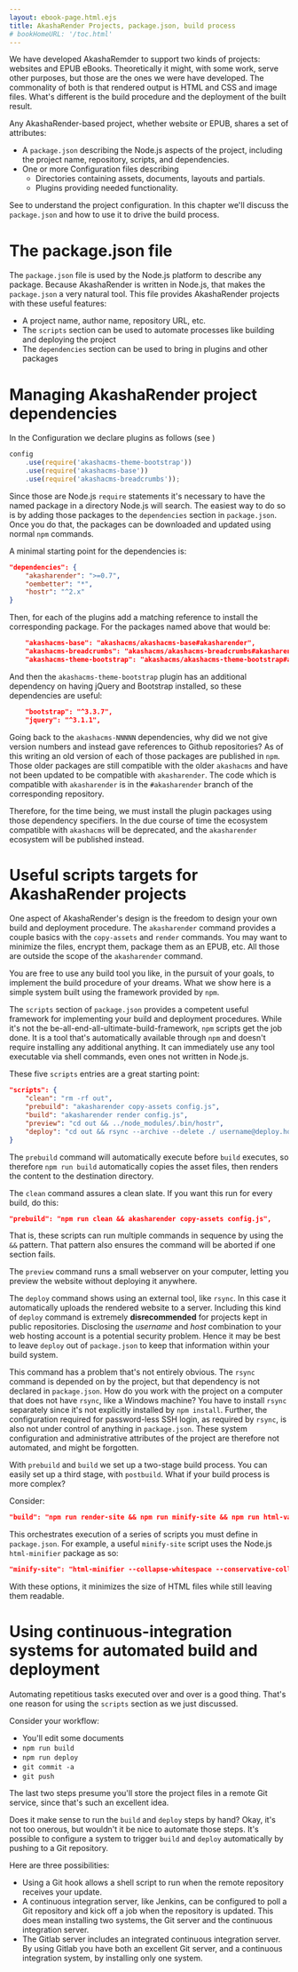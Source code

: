 ```yaml
---
layout: ebook-page.html.ejs
title: AkashaRender Projects, package.json, build process
# bookHomeURL: '/toc.html'
---
```


We have developed AkashaRemder to support two kinds of projects: websites and EPUB eBooks.  Theoretically it might, with some work, serve other purposes, but those are the ones we were have developed.  The commonality of both is that rendered output is HTML and CSS and image files.  What's different is the build procedure and the deployment of the built result.

Any AkashaRender-based project, whether website or EPUB, shares a set of attributes:

* A `package.json` describing the Node.js aspects of the project, including the project name, repository, scripts, and dependencies.
* One or more Configuration files describing
    * Directories containing assets, documents, layouts and partials.
    * Plugins providing needed functionality.

See [](configuration.html) to understand the project configuration.  In this chapter we'll discuss the `package.json` and how to use it to drive the build process.

# The package.json file

The `package.json` file is used by the Node.js platform to describe any package.  Because AkashaRender is written in Node.js, that makes the `package.json` a very natural tool.  This file provides AkashaRender projects with these useful features:

* A project name, author name, repository URL, etc.
* The `scripts` section can be used to automate processes like building and deploying the project
* The `dependencies` section can be used to bring in plugins and other packages

# Managing AkashaRender project dependencies

In the Configuration we declare plugins as follows (see [](configuration.html))

```js
config
    .use(require('akashacms-theme-bootstrap'))
    .use(require('akashacms-base'))
    .use(require('akashacms-breadcrumbs'));
```

Since those are Node.js `require` statements it's necessary to have the named package in a directory Node.js will search.  The easiest way to do so is by adding those packages to the `dependencies` section in `package.json`.  Once you do that, the packages can be downloaded and updated using normal `npm` commands.

A minimal starting point for the dependencies is:

```json
"dependencies": {
    "akasharender": ">=0.7",
    "oembetter": "*",
    "hostr": "^2.x"
}
```

Then, for each of the plugins add a matching reference to install the corresponding package.  For the packages named above that would be:

```json
    "akashacms-base": "akashacms/akashacms-base#akasharender",
    "akashacms-breadcrumbs": "akashacms/akashacms-breadcrumbs#akasharender",
    "akashacms-theme-bootstrap": "akashacms/akashacms-theme-bootstrap#akasharender",
```

And then the `akashacms-theme-bootstrap` plugin has an additional dependency on having jQuery and Bootstrap installed, so these dependencies are useful:

```json
    "bootstrap": "^3.3.7",
    "jquery": "^3.1.1",
```

Going back to the `akashacms-NNNNN` dependencies, why did we not give version numbers and instead gave references to Github repositories?  As of this writing an old version of each of those packages are published in `npm`.  Those older packages are still compatible with the older `akashacms` and have not been updated to be compatible with `akasharender`.  The code which is compatible with `akasharender` is in the `#akasharender` branch of the corresponding repository.

Therefore, for the time being, we must install the plugin packages using those dependency specifiers.  In the due course of time the ecosystem compatible with `akashacms` will be deprecated, and the `akasharender` ecosystem will be published instead.

# Useful scripts targets for AkashaRender projects

One aspect of AkashaRender's design is the freedom to design your own build and deployment procedure.  The `akasharender` command provides a couple basics with the `copy-assets` and `render` commands.  You may want to minimize the files, encrypt them, package them as an EPUB, etc.  All those are outside the scope of the `akasharender` command.  

You are free to use any build tool you like, in the pursuit of your goals, to implement the build procedure of your dreams.  What we show here is a simple system built using the framework provided by `npm`.

The `scripts` section of `package.json` provides a competent useful framework for implementing your build and deployment procedures.  While it's not the be-all-end-all-ultimate-build-framework, `npm` scripts get the job done.  It is a tool that's automatically available through `npm` and doesn't require installing any additional anything.  It can immediately use any tool  executable via shell commands, even ones not written in Node.js.

These five `scripts` entries are a great starting point:

```json
"scripts": {
    "clean": "rm -rf out",
    "prebuild": "akasharender copy-assets config.js",
    "build": "akasharender render config.js",
    "preview": "cd out && ../node_modules/.bin/hostr",
    "deploy": "cd out && rsync --archive --delete ./ username@deploy.host.com:path/to/webroot/"
}
```

The `prebuild` command will automatically execute before `build` executes, so therefore `npm run build` automatically copies the asset files, then renders the content to the destination directory.

The `clean` command assures a clean slate.  If you want this run for every build, do this:

```json
"prebuild": "npm run clean && akasharender copy-assets config.js",
```

That is, these scripts can run multiple commands in sequence by using the `&&` pattern.  That pattern also ensures the command will be aborted if one section fails.

The `preview` command runs a small webserver on your computer, letting you preview the website without deploying it anywhere.

The `deploy` command shows using an external tool, like `rsync`.  In this case it automatically uploads the rendered website to a server.  Including this kind of `deploy` command is extremely **disrecommended** for projects kept in public repositories.  Disclosing the _username_ and _host_ combination to your web hosting account is a potential security problem.  Hence it may be best to leave `deploy` out of `package.json` to keep that information within your build system.

This command has a problem that's not entirely obvious.  The `rsync` command is depended on by the project, but that dependency is not declared in `package.json`.  How do you work with the project on a computer that does not have `rsync`, like a Windows machine?  You have to install `rsync` separately since it's not explicitly installed by `npm install`.  Further, the configuration required for password-less SSH login, as required by `rsync`, is also not under control of anything in `package.json`.  These system configuration and administrative attributes of the project are therefore not automated, and might be forgotten.

With `prebuild` and `build` we set up a two-stage build process.  You can easily set up a third stage, with `postbuild`.  What if your build process is more complex?

Consider:

```json
"build": "npm run render-site && npm run minify-site && npm run html-validation && npm run css-linter "
```

This orchestrates execution of a series of scripts you must define in `package.json`.  For example, a useful `minify-site` script uses the Node.js `html-minifier` package as so:

```json
"minify-site": "html-minifier --collapse-whitespace --conservative-collapse --html5 --keep-closing-slash --preserve-line-breaks --remove-comments --file-ext html  --input-dir out --output-dir out",
```

With these options, it minimizes the size of HTML files while still leaving them readable.

# Using continuous-integration systems for automated build and deployment

Automating repetitious tasks executed over and over is a good thing.  That's one reason for using the `scripts` section as we just discussed.  

Consider your workflow:  

* You'll edit some documents
* `npm run build`
* `npm run deploy`
* `git commit -a`
* `git push`

The last two steps presume you'll store the project files in a remote Git service, since that's such an excellent idea.

Does it make sense to run the `build` and `deploy` steps by hand?  Okay, it's not too onerous, but wouldn't it be nice to automate those steps.  It's possible to configure a system to trigger `build` and `deploy` automatically by pushing to a Git repository.

Here are three possibilities:

* Using a Git hook allows a shell script to run when the remote repository receives your update.
* A continuous integration server, like Jenkins, can be configured to poll a Git repository and kick off a job when the repository is updated.  This does mean installing two systems, the Git server and the continuous integration server.
* The Gitlab server includes an integrated continuous integration server.  By using Gitlab you have both an excellent Git server, and a continuous integration system, by installing only one system.

